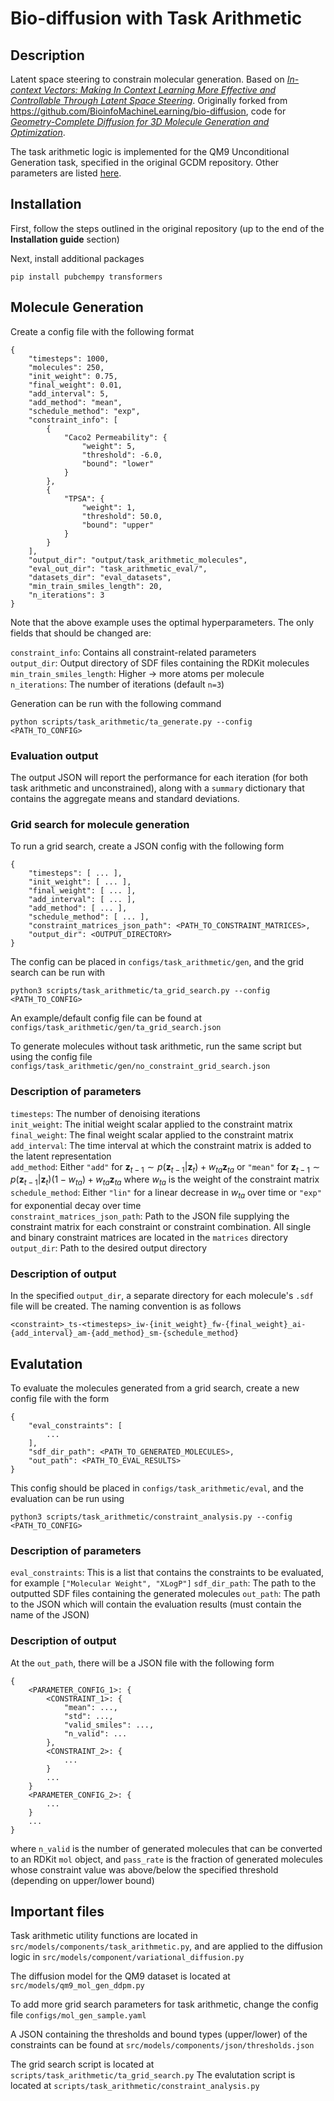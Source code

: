 # Bio-diffusion with Task Arithmetic

## Description
Latent space steering to constrain molecular generation. Based on [*In-context Vectors: Making In Context Learning More Effective and Controllable Through Latent Space Steering*](https://doi.org/10.48550/arXiv.2311.06668). Originally forked from https://github.com/BioinfoMachineLearning/bio-diffusion, code for [*Geometry-Complete Diffusion for 3D Molecule Generation and Optimization*](https://arxiv.org/abs/2302.04313).

The task arithmetic logic is implemented for the QM9 Unconditional Generation task, specified in the original GCDM repository. Other parameters are listed [here](https://github.com/BioinfoMachineLearning/bio-diffusion?tab=readme-ov-file#generate-new-unconditional-3d-molecules-qm9).

## Installation
First, follow the steps outlined in the original repository (up to the end of the **Installation guide** section)

Next, install additional packages

```
pip install pubchempy transformers
```

## Molecule Generation
Create a config file with the following format

```
{
    "timesteps": 1000,
    "molecules": 250,
    "init_weight": 0.75,
    "final_weight": 0.01,
    "add_interval": 5,
    "add_method": "mean",
    "schedule_method": "exp",
    "constraint_info": [
        {
            "Caco2 Permeability": {
                "weight": 5,
                "threshold": -6.0,
                "bound": "lower"
            }
        },
        {
            "TPSA": {
                "weight": 1,
                "threshold": 50.0,
                "bound": "upper"
            }
        }
    ],
    "output_dir": "output/task_arithmetic_molecules",
    "eval_out_dir": "task_arithmetic_eval/",
    "datasets_dir": "eval_datasets",
    "min_train_smiles_length": 20,
    "n_iterations": 3
}
```

Note that the above example uses the optimal hyperparameters. The only fields that should be changed are:

`constraint_info`: Contains all constraint-related parameters \
`output_dir`: Output directory of SDF files containing the RDKit molecules \
`min_train_smiles_length`: Higher -> more atoms per molecule \
`n_iterations`: The number of iterations (default `n=3`)

Generation can be run with the following command

```
python scripts/task_arithmetic/ta_generate.py --config <PATH_TO_CONFIG>
```

### Evaluation output
The output JSON will report the performance for each iteration (for both task arithmetic and unconstrained), along with a `summary` dictionary that contains the aggregate means and standard deviations.

### Grid search for molecule generation
To run a grid search, create a JSON config with the following form
```
{
    "timesteps": [ ... ],
    "init_weight": [ ... ],
    "final_weight": [ ... ],
    "add_interval": [ ... ],
    "add_method": [ ... ],
    "schedule_method": [ ... ],
    "constraint_matrices_json_path": <PATH_TO_CONSTRAINT_MATRICES>,
    "output_dir": <OUTPUT_DIRECTORY>
}
```

The config can be placed in `configs/task_arithmetic/gen`, and the grid search can be run with

```
python3 scripts/task_arithmetic/ta_grid_search.py --config <PATH_TO_CONFIG>
```

An example/default config file can be found at `configs/task_arithmetic/gen/ta_grid_search.json`

To generate molecules without task arithmetic, run the same script but using the config file `configs/task_arithmetic/gen/no_constraint_grid_search.json`

### Description of parameters
`timesteps`: The number of denoising iterations \
`init_weight`: The initial weight scalar applied to the constraint matrix \
`final_weight`: The final weight scalar applied to the constraint matrix \
`add_interval`: The time interval at which the constraint matrix is added to the latent representation \
`add_method`: Either `"add"` for $\boldsymbol{z}_{t-1} \sim p(\boldsymbol{z}_{t-1} | \boldsymbol{z}_t) + w_{ta}\boldsymbol{z}_{ta}$ or `"mean"` for $\boldsymbol{z}_{t-1} \sim p(\boldsymbol{z}_{t-1} | \boldsymbol{z}_t)(1 - w_{ta}) + w_{ta}\boldsymbol{z}_{ta}$ where $w_{ta}$ is the weight of the constraint matrix \
`schedule_method`: Either `"lin"` for a linear decrease in $w_{ta}$ over time or `"exp"` for exponential decay over time \
`constraint_matrices_json_path`: Path to the JSON file supplying the constraint matrix for each constraint or constraint combination. All single and binary constraint matrices are located in the `matrices` directory
`output_dir`: Path to the desired output directory

### Description of output
In the specified `output_dir`, a separate directory for each molecule's `.sdf` file will be created. The naming convention is as follows
```
<constraint>_ts-<timesteps>_iw-{init_weight}_fw-{final_weight}_ai-{add_interval}_am-{add_method}_sm-{schedule_method}
```

## Evalutation
To evaluate the molecules generated from a grid search, create a new config file with the form

```
{
    "eval_constraints": [
        ...
    ],
    "sdf_dir_path": <PATH_TO_GENERATED_MOLECULES>,
    "out_path": <PATH_TO_EVAL_RESULTS>
}
```

This config should be placed in `configs/task_arithmetic/eval`, and the evaluation can be run using

```
python3 scripts/task_arithmetic/constraint_analysis.py --config <PATH_TO_CONFIG>
```

### Description of parameters
`eval_constraints`: This is a list that contains the constraints to be evaluated, for example `["Molecular Weight", "XLogP"]`
`sdf_dir_path`: The path to the outputted SDF files containing the generated molecules
`out_path`: The path to the JSON which will contain the evaluation results (must contain the name of the JSON)

### Description of output
At the `out_path`, there will be a JSON file with the following form

```
{
    <PARAMETER_CONFIG_1>: {
        <CONSTRAINT_1>: {
            "mean": ...,
            "std": ...,
            "valid_smiles": ...,
            "n_valid": ...
        },
        <CONSTRAINT_2>: {
            ...
        }
        ...
    }
    <PARAMETER_CONFIG_2>: {
        ...
    }
    ...
}
```

where `n_valid` is the number of generated molecules that can be converted to an RDKit `mol` object, and `pass_rate` is the fraction of generated molecules whose constraint value was above/below the specified threshold (depending on upper/lower bound)

## Important files
Task arithmetic utility functions are located in `src/models/components/task_arithmetic.py`, and are applied to the diffusion logic in `src/models/component/variational_diffusion.py`

The diffusion model for the QM9 dataset is located at `src/models/qm9_mol_gen_ddpm.py`

To add more grid search parameters for task arithmetic, change the config file `configs/mol_gen_sample.yaml`

A JSON containing the thresholds and bound types (upper/lower) of the constraints can be found at `src/models/components/json/thresholds.json`

The grid search script is located at `scripts/task_arithmetic/ta_grid_search.py`
The evalutation script is located at `scripts/task_arithmetic/constraint_analysis.py`